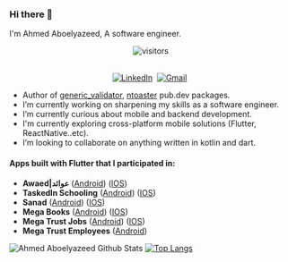### Hi there 👋

I'm Ahmed Aboelyazeed, A software engineer.
<p align="center">
    <img align="center" alt="visitors" src="https://gpvc.arturio.dev/ahmdaeyz" />
</p>

<p align="center">
<br>
<a href="https://www.linkedin.com/in/ahmdaeyz/"><img src="https://img.shields.io/badge/linkedin-%230077B5.svg?&style=for-the-badge&logo=linkedin&logoColor=white" alt="LinkedIn" /></a>&nbsp;
<a href="mailto:ahmdaeyz@gmail.com"><img src="https://img.shields.io/badge/gmail-%23D14836.svg?&style=for-the-badge&logo=gmail&logoColor=white" alt="Gmail"/></a>&nbsp;
</p>

- Author of [generic_validator](https://pub.dev/packages/generic_validator), [ntoaster](https://pub.dev/packages/ntoaster) pub.dev packages.
- I’m currently working on sharpening my skills as a software engineer.
- I’m currently curious about mobile and backend development.
- I'm currently exploring cross-platform mobile solutions (Flutter, ReactNative..etc).
- I’m looking to collaborate on anything written in kotlin and dart.

#### Apps built with Flutter that I participated in:
- **Awaed|عوائد** ([Android](https://play.google.com/store/apps/details?id=com.awaed.app)) ([IOS](https://apps.apple.com/sa/app/%D8%B9%D9%88%D8%A7%D8%A6%D8%AF/id1610134585))
- **TaskedIn Schooling** ([Android](https://play.google.com/store/apps/details?id=net.megatrust.megaschoolingprod)) ([IOS](https://apps.apple.com/app/id1610527915))
- **Sanad** ([Android](https://play.google.com/store/apps/details?id=net.megatrust.donationsApp)) ([IOS](https://apps.apple.com/us/app/sanad-%D8%B3%D9%86%D8%AF/id1623141495))
- **Mega Books** ([Android](https://play.google.com/store/apps/details?id=net.megatrust.megabooks)) ([IOS](https://apps.apple.com/us/app/mega-books/id1596646061))
- **Mega Trust Jobs** ([Android](https://play.google.com/store/apps/details?id=co.megatrust.jobs)) ([IOS](https://apps.apple.com/us/app/megatrust-jobs/id1547002894))
- **Mega Trust Employees** ([Android](https://play.google.com/store/apps/details?id=net.megatrust.employee))

![Ahmed Aboelyazeed Github Stats](https://github-readme-stats.vercel.app/api?username=ahmdaeyz&show_icons=true&title_color=fff&icon_color=79ff97&text_color=9f9f9f&bg_color=151515)
[![Top Langs](https://github-readme-stats.vercel.app/api/top-langs/?username=ahmdaeyz&layout=compact&langs_count=8&title_color=fff&icon_color=79ff97&text_color=9f9f9f&bg_color=151515)](https://github.com/ahmdaeyz?tab=repositories)
